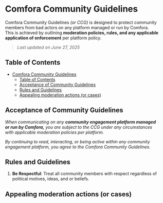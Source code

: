 # Comfora Community Guidelines

Comfora Community Guidelines *(or CCG)* is designed to protect community members from bad actors on any platform managed or run by Comfora. This is achieved by outlining **moderation policies, rules, and any applicable application of enforcement** per platform policy.

> *Last updated on June 27, 2025*

## Table of Contents

- [Comfora Community Guidelines](#comfora-community-guidelines)
  - [Table of Contents](#table-of-contents)
  - [Acceptance of Community Guidelines](#acceptance-of-community-guidelines)
  - [Rules and Guidelines](#rules-and-guidelines)
  - [Appealing moderation actions (or cases)](#appealing-moderation-actions-or-cases)

## Acceptance of Community Guidelines

*When communicating on any **community engagement platform managed or run by Comfora,** you are subject to the CCG under any circumstances with applicable moderation policies per platform.*

*By continuing to read, interacting, or being active within any community engagement platform, you agree to the Comfora Community Guidelines.*

## Rules and Guidelines

1. **Be Respectful**: Treat all community members with respect regardless of political motives, ideas, and or beliefs.

## Appealing moderation actions (or cases)

